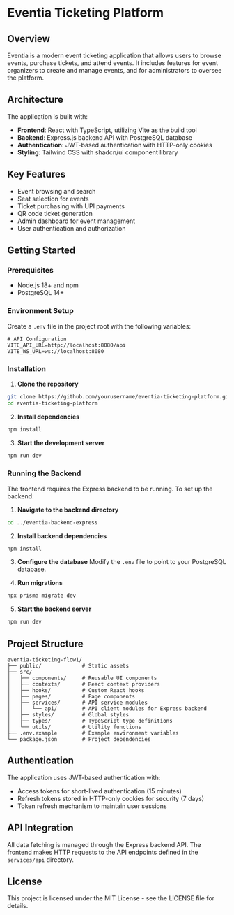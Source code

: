 # Eventia Ticketing Platform

## Overview
Eventia is a modern event ticketing application that allows users to browse events, purchase tickets, and attend events. It includes features for event organizers to create and manage events, and for administrators to oversee the platform.

## Architecture
The application is built with:
- **Frontend**: React with TypeScript, utilizing Vite as the build tool
- **Backend**: Express.js backend API with PostgreSQL database
- **Authentication**: JWT-based authentication with HTTP-only cookies
- **Styling**: Tailwind CSS with shadcn/ui component library

## Key Features
- Event browsing and search
- Seat selection for events
- Ticket purchasing with UPI payments
- QR code ticket generation
- Admin dashboard for event management
- User authentication and authorization

## Getting Started

### Prerequisites
- Node.js 18+ and npm
- PostgreSQL 14+

### Environment Setup
Create a `.env` file in the project root with the following variables:
```
# API Configuration
VITE_API_URL=http://localhost:8080/api
VITE_WS_URL=ws://localhost:8080
```

### Installation

1. **Clone the repository**
```bash
git clone https://github.com/yourusername/eventia-ticketing-platform.git
cd eventia-ticketing-platform
```

2. **Install dependencies**
```bash
npm install
```

3. **Start the development server**
```bash
npm run dev
```

### Running the Backend
The frontend requires the Express backend to be running. To set up the backend:

1. **Navigate to the backend directory**
```bash
cd ../eventia-backend-express
```

2. **Install backend dependencies**
```bash
npm install
```

3. **Configure the database**
Modify the `.env` file to point to your PostgreSQL database.

4. **Run migrations**
```bash
npx prisma migrate dev
```

5. **Start the backend server**
```bash
npm run dev
```

## Project Structure

```
eventia-ticketing-flow1/
├── public/             # Static assets
├── src/
│   ├── components/     # Reusable UI components
│   ├── contexts/       # React context providers
│   ├── hooks/          # Custom React hooks
│   ├── pages/          # Page components
│   ├── services/       # API service modules
│   │   └── api/        # API client modules for Express backend
│   ├── styles/         # Global styles
│   ├── types/          # TypeScript type definitions
│   └── utils/          # Utility functions
├── .env.example        # Example environment variables
└── package.json        # Project dependencies
```

## Authentication
The application uses JWT-based authentication with:
- Access tokens for short-lived authentication (15 minutes)
- Refresh tokens stored in HTTP-only cookies for security (7 days)
- Token refresh mechanism to maintain user sessions

## API Integration
All data fetching is managed through the Express backend API. The frontend makes HTTP requests to the API endpoints defined in the `services/api` directory.

## License
This project is licensed under the MIT License - see the LICENSE file for details.
